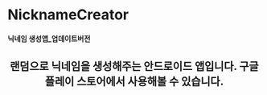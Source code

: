 # NicknameCreator
#### 닉네임 생성앱_업데이트버전

<div align=center>
  <h2>랜덤으로 닉네임을 생성해주는 안드로이드 앱입니다. 구글 플레이 스토어에서 사용해볼 수 있습니다.</h2>
</div>
